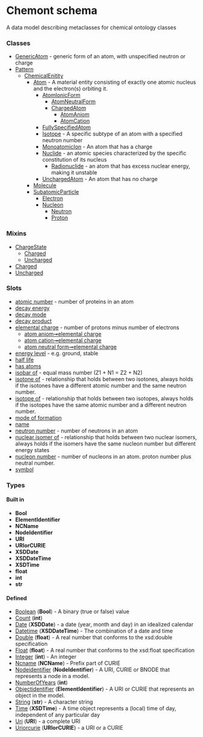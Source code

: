 
# Chemont schema


A data model describing metaclasses for chemical ontology classes


### Classes

 * [GenericAtom](GenericAtom.md) - generic form of an atom, with unspecified neutron or charge
 * [Pattern](Pattern.md)
    * [ChemicalEnitity](ChemicalEnitity.md)
       * [Atom](Atom.md) - A material entity consisting of exactly one atomic nucleus and the electron(s) orbiting it.
          * [AtomIonicForm](AtomIonicForm.md)
             * [AtomNeutralForm](AtomNeutralForm.md)
             * [ChargedAtom](ChargedAtom.md)
                * [AtomAniom](AtomAniom.md)
                * [AtomCation](AtomCation.md)
          * [FullySpecifiedAtom](FullySpecifiedAtom.md)
          * [Isotope](Isotope.md) - A specific subtype of an atom with a specified neutron number
          * [MonoatomicIon](MonoatomicIon.md) - An atom that has a charge
          * [Nuclide](Nuclide.md) - an atomic species characterized by the specific constitution of its nucleus
             * [Radionuclide](Radionuclide.md) - an atom that has excess nuclear energy, making it unstable
          * [UnchargedAtom](UnchargedAtom.md) - An atom that has no charge
       * [Molecule](Molecule.md)
       * [SubatomicParticle](SubatomicParticle.md)
          * [Electron](Electron.md)
          * [Nucleon](Nucleon.md)
             * [Neutron](Neutron.md)
             * [Proton](Proton.md)

### Mixins

 * [ChargeState](ChargeState.md)
    * [Charged](Charged.md)
    * [Uncharged](Uncharged.md)
 * [Charged](Charged.md)
 * [Uncharged](Uncharged.md)

### Slots

 * [atomic number](atomic_number.md) - number of proteins in an atom
 * [decay energy](decay_energy.md)
 * [decay mode](decay_mode.md)
 * [decay product](decay_product.md)
 * [elemental charge](elemental_charge.md) - number of protons minus number of electrons
    * [atom aniom➞elemental charge](atom_aniom_elemental_charge.md)
    * [atom cation➞elemental charge](atom_cation_elemental_charge.md)
    * [atom neutral form➞elemental charge](atom_neutral_form_elemental_charge.md)
 * [energy level](energy_level.md) - e.g. ground, stable
 * [half life](half_life.md)
 * [has atoms](has_atoms.md)
 * [isobar of](isobar_of.md) - equal mass number (Z1 + N1 = Z2 + N2)
 * [isotone of](isotone_of.md) - relationship that holds between two isotones, always holds if the isotones have a different atomic number and the same neutron number.
 * [isotope of](isotope_of.md) - relationship that holds between two isotopes, always holds if the isotopes have the same atomic number and a different neutron number.
 * [mode of formation](mode_of_formation.md)
 * [name](name.md)
 * [neutron number](neutron_number.md) - number of neutrons in an atom
 * [nuclear isomer of](nuclear_isomer_of.md) - relationship that holds between two nuclear isomers, always holds if the isomers have the same nucleon number but different energy states
 * [nucleon number](nucleon_number.md) - number of nucleons in an atom. proton number plus neutral number.
 * [symbol](symbol.md)

### Types


#### Built in

 * **Bool**
 * **ElementIdentifier**
 * **NCName**
 * **NodeIdentifier**
 * **URI**
 * **URIorCURIE**
 * **XSDDate**
 * **XSDDateTime**
 * **XSDTime**
 * **float**
 * **int**
 * **str**

#### Defined

 * [Boolean](types/Boolean.md)  (**Bool**)  - A binary (true or false) value
 * [Count](types/Count.md)  (**int**) 
 * [Date](types/Date.md)  (**XSDDate**)  - a date (year, month and day) in an idealized calendar
 * [Datetime](types/Datetime.md)  (**XSDDateTime**)  - The combination of a date and time
 * [Double](types/Double.md)  (**float**)  - A real number that conforms to the xsd:double specification
 * [Float](types/Float.md)  (**float**)  - A real number that conforms to the xsd:float specification
 * [Integer](types/Integer.md)  (**int**)  - An integer
 * [Ncname](types/Ncname.md)  (**NCName**)  - Prefix part of CURIE
 * [Nodeidentifier](types/Nodeidentifier.md)  (**NodeIdentifier**)  - A URI, CURIE or BNODE that represents a node in a model.
 * [NumberOfYears](types/NumberOfYears.md)  (**int**) 
 * [Objectidentifier](types/Objectidentifier.md)  (**ElementIdentifier**)  - A URI or CURIE that represents an object in the model.
 * [String](types/String.md)  (**str**)  - A character string
 * [Time](types/Time.md)  (**XSDTime**)  - A time object represents a (local) time of day, independent of any particular day
 * [Uri](types/Uri.md)  (**URI**)  - a complete URI
 * [Uriorcurie](types/Uriorcurie.md)  (**URIorCURIE**)  - a URI or a CURIE
